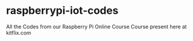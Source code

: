 # raspberrypi-iot-codes
All the Codes from our Raspberry Pi Online Course Course present here at kitflix.com
